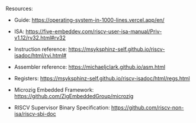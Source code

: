 Resources:
- Guide: https://operating-system-in-1000-lines.vercel.app/en/
- ISA: https://five-embeddev.com/riscv-user-isa-manual/Priv-v1.12/rv32.html#rv32
- Instruction reference: https://msyksphinz-self.github.io/riscv-isadoc/html/rvi.html#
- Assembler reference: https://michaeljclark.github.io/asm.html
- Registers: https://msyksphinz-self.github.io/riscv-isadoc/html/regs.html
- Microzig Embedded Framework: https://github.com/ZigEmbeddedGroup/microzig

- RISCV Supervisor Binary Specification: https://github.com/riscv-non-isa/riscv-sbi-doc
